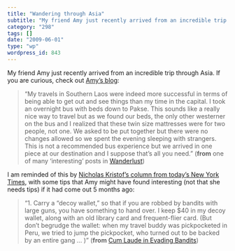 ```yaml
---
title: "Wandering through Asia"
subtitle: "My friend Amy just recently arrived from an incredible trip through Asia. If you are curious, check ..."
category: "298"
tags: []
date: "2009-06-01"
type: "wp"
wordpress_id: 843
---
```

My friend Amy just recently arrived from an incredible trip through Asia. If you are curious, check out [Amy’s blog](http://asquires.blogspot.com/2009_01_01_archive.html):
> “My travels in Southern Laos were indeed more successful in terms of being able to get out and see things than my time in the capital. I took an overnight bus with beds down to Pakse. This sounds like a really nice way to travel but as we found our beds, the only other westerner on the bus and I realized that these twin size mattresses were for two people, not one. We asked to be put together but there were no changes allowed so we spent the evening sleeping with strangers. This is not a recommended bus experience but we arrived in one piece at our destination and I suppose that’s all you need.” (**from** one of many ‘interesting’ posts in [Wanderlust](http://asquires.blogspot.com/2009_01_01_archive.html))

I am reminded of this by [Nicholas Kristof’s column from today’s New York Times](http://www.nytimes.com/2009/05/31/opinion/31kristof.html?_r=1&ref=opinion), with some tips that Amy might have found interesting (not that she needs tips) if it had come out 5 months ago:

> “1. Carry a “decoy wallet,” so that if you are robbed by bandits with large guns, you have something to hand over. I keep $40 in my decoy wallet, along with an old library card and frequent-flier card. (But don’t begrudge the wallet: when my travel buddy was pickpocketed in Peru, we tried to jump the pickpocket, who turned out to be backed by an entire gang … )” (**from** [Cum Laude in Evading Bandits](http://www.nytimes.com/2009/05/31/opinion/31kristof.html?_r=1&ref=opinion))
